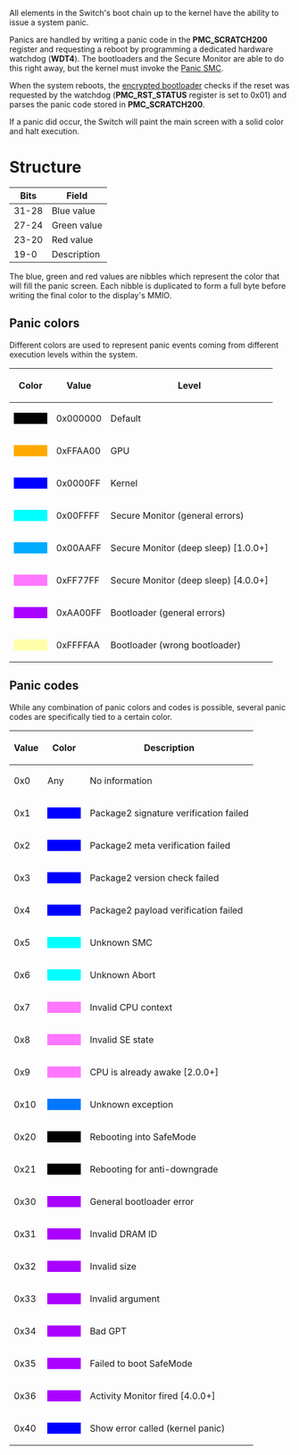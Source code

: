 All elements in the Switch's boot chain up to the kernel have the
ability to issue a system panic.

Panics are handled by writing a panic code in the **PMC\_SCRATCH200**
register and requesting a reboot by programming a dedicated hardware
watchdog (**WDT4**). The bootloaders and the Secure Monitor are able to
do this right away, but the kernel must invoke the [Panic
SMC](SMC#Panic.md##Panic "wikilink").

When the system reboots, the [encrypted
bootloader](Package1#Section%201.md##Section_1 "wikilink") checks if the
reset was requested by the watchdog (**PMC\_RST\_STATUS** register is
set to 0x01) and parses the panic code stored in **PMC\_SCRATCH200**.

If a panic did occur, the Switch will paint the main screen with a solid
color and halt execution.

# Structure

| Bits  | Field       |
| ----- | ----------- |
| 31-28 | Blue value  |
| 27-24 | Green value |
| 23-20 | Red value   |
| 19-0  | Description |

The blue, green and red values are nibbles which represent the color
that will fill the panic screen. Each nibble is duplicated to form a
full byte before writing the final color to the display's MMIO.

## Panic colors

Different colors are used to represent panic events coming from
different execution levels within the system.

<table>
<thead>
<tr class="header">
<th><p>Color</p></th>
<th><p>Value</p></th>
<th><p>Level</p></th>
</tr>
</thead>
<tbody>
<tr class="odd">
<td><div style="width: 60px; height: 20px; background:#000000;">
</div></td>
<td><p>0x000000</p></td>
<td><p>Default</p></td>
</tr>
<tr class="even">
<td><div style="width: 60px; height: 20px; background:#FFAA00;">
</div></td>
<td><p>0xFFAA00</p></td>
<td><p>GPU</p></td>
</tr>
<tr class="odd">
<td><div style="width: 60px; height: 20px; background:#0000FF;">
</div></td>
<td><p>0x0000FF</p></td>
<td><p>Kernel</p></td>
</tr>
<tr class="even">
<td><div style="width: 60px; height: 20px; background:#00FFFF;">
</div></td>
<td><p>0x00FFFF</p></td>
<td><p>Secure Monitor (general errors)</p></td>
</tr>
<tr class="odd">
<td><div style="width: 60px; height: 20px; background:#00AAFF;">
</div></td>
<td><p>0x00AAFF</p></td>
<td><p>Secure Monitor (deep sleep) [1.0.0+]</p></td>
</tr>
<tr class="even">
<td><div style="width: 60px; height: 20px; background:#FF77FF;">
</div></td>
<td><p>0xFF77FF</p></td>
<td><p>Secure Monitor (deep sleep) [4.0.0+]</p></td>
</tr>
<tr class="odd">
<td><div style="width: 60px; height: 20px; background:#AA00FF;">
</div></td>
<td><p>0xAA00FF</p></td>
<td><p>Bootloader (general errors)</p></td>
</tr>
<tr class="even">
<td><div style="width: 60px; height: 20px; background:#FFFFAA;">
</div></td>
<td><p>0xFFFFAA</p></td>
<td><p>Bootloader (wrong bootloader)</p></td>
</tr>
</tbody>
</table>

## Panic codes

While any combination of panic colors and codes is possible, several
panic codes are specifically tied to a certain color.

<table>
<thead>
<tr class="header">
<th><p>Value</p></th>
<th><p>Color</p></th>
<th><p>Description</p></th>
</tr>
</thead>
<tbody>
<tr class="odd">
<td><p>0x0</p></td>
<td><p>Any</p></td>
<td><p>No information</p></td>
</tr>
<tr class="even">
<td><p>0x1</p></td>
<td><div style="width: 60px; height: 20px; background:#0000FF;">
</div></td>
<td><p>Package2 signature verification failed</p></td>
</tr>
<tr class="odd">
<td><p>0x2</p></td>
<td><div style="width: 60px; height: 20px; background:#0000FF;">
</div></td>
<td><p>Package2 meta verification failed</p></td>
</tr>
<tr class="even">
<td><p>0x3</p></td>
<td><div style="width: 60px; height: 20px; background:#0000FF;">
</div></td>
<td><p>Package2 version check failed</p></td>
</tr>
<tr class="odd">
<td><p>0x4</p></td>
<td><div style="width: 60px; height: 20px; background:#0000FF;">
</div></td>
<td><p>Package2 payload verification failed</p></td>
</tr>
<tr class="even">
<td><p>0x5</p></td>
<td><div style="width: 60px; height: 20px; background:#00FFFF;">
</div></td>
<td><p>Unknown SMC</p></td>
</tr>
<tr class="odd">
<td><p>0x6</p></td>
<td><div style="width: 60px; height: 20px; background:#00FFFF;">
</div></td>
<td><p>Unknown Abort</p></td>
</tr>
<tr class="even">
<td><p>0x7</p></td>
<td><div style="width: 60px; height: 20px; background:#FF77FF;">
</div></td>
<td><p>Invalid CPU context</p></td>
</tr>
<tr class="odd">
<td><p>0x8</p></td>
<td><div style="width: 60px; height: 20px; background:#FF77FF;">
</div></td>
<td><p>Invalid SE state</p></td>
</tr>
<tr class="even">
<td><p>0x9</p></td>
<td><div style="width: 60px; height: 20px; background:#FF77FF;">
</div></td>
<td><p>CPU is already awake [2.0.0+]</p></td>
</tr>
<tr class="odd">
<td><p>0x10</p></td>
<td><div style="width: 60px; height: 20px; background:#0077FF;">
</div></td>
<td><p>Unknown exception</p></td>
</tr>
<tr class="even">
<td><p>0x20</p></td>
<td><div style="width: 60px; height: 20px; background:#000000;">
</div></td>
<td><p>Rebooting into SafeMode</p></td>
</tr>
<tr class="odd">
<td><p>0x21</p></td>
<td><div style="width: 60px; height: 20px; background:#000000;">
</div></td>
<td><p>Rebooting for anti-downgrade</p></td>
</tr>
<tr class="even">
<td><p>0x30</p></td>
<td><div style="width: 60px; height: 20px; background:#AA00FF;">
</div></td>
<td><p>General bootloader error</p></td>
</tr>
<tr class="odd">
<td><p>0x31</p></td>
<td><div style="width: 60px; height: 20px; background:#AA00FF;">
</div></td>
<td><p>Invalid DRAM ID</p></td>
</tr>
<tr class="even">
<td><p>0x32</p></td>
<td><div style="width: 60px; height: 20px; background:#AA00FF;">
</div></td>
<td><p>Invalid size</p></td>
</tr>
<tr class="odd">
<td><p>0x33</p></td>
<td><div style="width: 60px; height: 20px; background:#AA00FF;">
</div></td>
<td><p>Invalid argument</p></td>
</tr>
<tr class="even">
<td><p>0x34</p></td>
<td><div style="width: 60px; height: 20px; background:#AA00FF;">
</div></td>
<td><p>Bad GPT</p></td>
</tr>
<tr class="odd">
<td><p>0x35</p></td>
<td><div style="width: 60px; height: 20px; background:#AA00FF;">
</div></td>
<td><p>Failed to boot SafeMode</p></td>
</tr>
<tr class="even">
<td><p>0x36</p></td>
<td><div style="width: 60px; height: 20px; background:#AA00FF;">
</div></td>
<td><p>Activity Monitor fired [4.0.0+]</p></td>
</tr>
<tr class="odd">
<td><p>0x40</p></td>
<td><div style="width: 60px; height: 20px; background:#0000FF;">
</div></td>
<td><p>Show error called (kernel panic)</p></td>
</tr>
</tbody>
</table>
